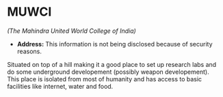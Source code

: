# MUWCI

*(The Mahindra United World College of India)*

* **Address:** This information is not being disclosed because of security reasons.

Situated on top of a hill making it a good place to set up research labs and do some underground developement (possibly weapon developement). This place is isolated from most of humanity and has access to basic facilities like internet, water and food.